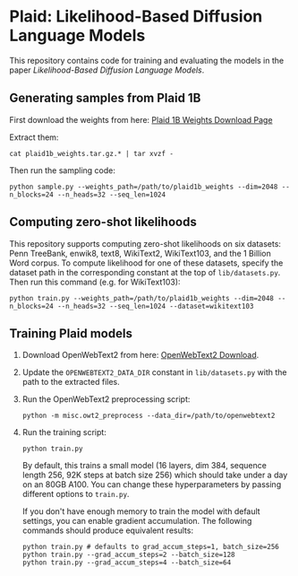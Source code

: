# Plaid: Likelihood-Based Diffusion Language Models

This repository contains code for training and evaluating the models in the paper *Likelihood-Based Diffusion Language Models*.

## Generating samples from Plaid 1B

First download the weights from here: [Plaid 1B Weights Download Page](https://github.com/igul222/plaid/releases/tag/v1.0.0)

Extract them:

```
cat plaid1b_weights.tar.gz.* | tar xvzf -
```

Then run the sampling code:

```
python sample.py --weights_path=/path/to/plaid1b_weights --dim=2048 --n_blocks=24 --n_heads=32 --seq_len=1024
```

## Computing zero-shot likelihoods

This repository supports computing zero-shot likelihoods on six datasets: Penn TreeBank, enwik8, text8, WikiText2, WikiText103, and the 1 Billion Word corpus.
To compute likelihood for one of these datasets, specify the dataset path in the corresponding constant at the top of `lib/datasets.py`. Then run this command (e.g. for WikiText103):

```
python train.py --weights_path=/path/to/plaid1b_weights --dim=2048 --n_blocks=24 --n_heads=32 --seq_len=1024 --dataset=wikitext103
```

## Training Plaid models

1. Download OpenWebText2 from here: [OpenWebText2 Download](https://mystic.the-eye.eu/public/AI/pile_preliminary_components/openwebtext2.jsonl.zst.tar).
2. Update the `OPENWEBTEXT2_DATA_DIR` constant in `lib/datasets.py` with the path to the extracted files.
3. Run the OpenWebText2 preprocessing script:
   ```
   python -m misc.owt2_preprocess --data_dir=/path/to/openwebtext2
   ```
4. Run the training script:
   ```
   python train.py
   ```
   By default, this trains a small model (16 layers, dim 384, sequence length 256, 92K steps at batch size 256) which should take under a day on an 80GB A100. You can change these hyperparameters by passing different options to `train.py`.
   
   If you don't have enough memory to train the model with default settings, you can enable gradient accumulation. The following commands should produce equivalent results:
   ```
   python train.py # defaults to grad_accum_steps=1, batch_size=256
   python train.py --grad_accum_steps=2 --batch_size=128
   python train.py --grad_accum_steps=4 --batch_size=64
```
